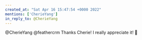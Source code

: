 ```yaml
---
created_at: "Sat Apr 16 15:47:54 +0000 2022"
mentions: ['CherieYang']
in_reply_to: @CherieYang
---
```


@CherieYang @feathercrm Thanks Cherie! I really appreciate it! 🙏